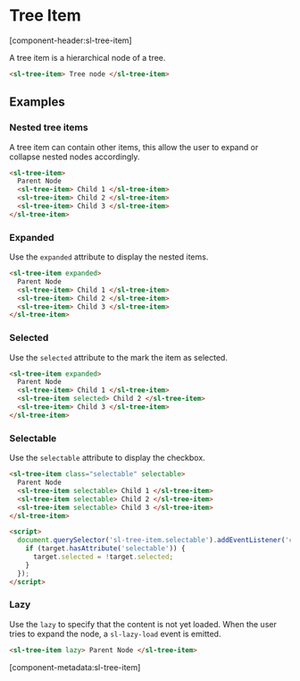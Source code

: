 # Tree Item

[component-header:sl-tree-item]

A tree item is a hierarchical node of a tree.

```html preview
<sl-tree-item> Tree node </sl-tree-item>
```

## Examples

### Nested tree items

A tree item can contain other items, this allow the user to expand or collapse nested nodes accordingly.

```html preview
<sl-tree-item>
  Parent Node
  <sl-tree-item> Child 1 </sl-tree-item>
  <sl-tree-item> Child 2 </sl-tree-item>
  <sl-tree-item> Child 3 </sl-tree-item>
</sl-tree-item>
```

### Expanded

Use the `expanded` attribute to display the nested items.

```html preview
<sl-tree-item expanded>
  Parent Node
  <sl-tree-item> Child 1 </sl-tree-item>
  <sl-tree-item> Child 2 </sl-tree-item>
  <sl-tree-item> Child 3 </sl-tree-item>
</sl-tree-item>
```

### Selected

Use the `selected` attribute to the mark the item as selected.

```html preview
<sl-tree-item expanded>
  Parent Node
  <sl-tree-item> Child 1 </sl-tree-item>
  <sl-tree-item selected> Child 2 </sl-tree-item>
  <sl-tree-item> Child 3 </sl-tree-item>
</sl-tree-item>
```

### Selectable

Use the `selectable` attribute to display the checkbox.

```html preview
<sl-tree-item class="selectable" selectable>
  Parent Node
  <sl-tree-item selectable> Child 1 </sl-tree-item>
  <sl-tree-item selectable> Child 2 </sl-tree-item>
  <sl-tree-item selectable> Child 3 </sl-tree-item>
</sl-tree-item>

<script>
  document.querySelector('sl-tree-item.selectable').addEventListener('click', ({ target }) => {
    if (target.hasAttribute('selectable')) {
      target.selected = !target.selected;
    }
  });
</script>
```

### Lazy

Use the `lazy` to specify that the content is not yet loaded. When the user tries to expand the node,
a `sl-lazy-load` event is emitted.

```html preview
<sl-tree-item lazy> Parent Node </sl-tree-item>
```

[component-metadata:sl-tree-item]
